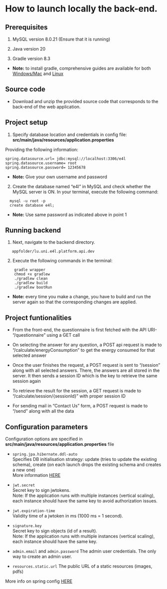 # How to launch locally the back-end.


## Prerequisites

1. MySQL version 8.0.21 (Ensure that it is running)

2. Java version 20

3. Gradle version 8.3

- **Note:**  to install gradle, comprehensive guides are available for both [Windows/Mac](https://docs.gradle.org/current/userguide/installation.html#linux_installation) and [Linux](https://linuxhint.com/installing_gradle_ubuntu/)
   


## Source code
- Download and unzip the provided source code that corresponds to the back-end of the web application.



## Project setup

1. Specify database location and credentials in config file:
 **src/main/java/resources/application.properties**
 
Providing the following information: 

  ```
  spring.datasource.url= jdbc:mysql://localhost:3306/e4l
  spring.datasource.username= root
  spring.datasource.password= 12345678 
  ```
-  **Note:** Give your own username and password
  
2. Create the database named “e4l” in MySQL and check whether the MySQL server is ON. In your terminal, execute the following command:

```
  mysql -u root -p
  create database e4l;
```

- **Note:** Use same password as indicated above in point 1

##  Running backend

1. Next, navigate to the backend directory.

```
   appfolder/lu.uni.e4l.platform.api.dev
```

2. Execute the following commands in the terminal:

```
    gradle wrapper
    chmod +x gradlew
    ./gradlew clean
    ./gradlew build
    ./gradlew bootRun
```

- **Note:**  every time you make a change, you have to build and run the server again so that the corresponding changes are applied.
  




## Project funtionalities

- From the front-end, the questionnaire is first fetched with the API URI- “/questionnaire” using a GET call

- On selecting the answer for any question, a POST api request is made to “/calculate/energyConsumption” to get the energy consumed for that selected answer

- Once the user finishes the request, a POST request is sent to “/session” along with all selected answers. There, the answers are all stored in the server. It then sends a session ID which is the key to retrieve the same session again

- To retrieve the result for the session, a GET request is made to “/calculate/session/{sessionId}” with proper session ID

- For sending mail in “Contact Us” form, a POST request is made to “/send” along with all the data

## Configuration parameters
Configuration options are specified in **src/main/java/resources/application.properties** file  

- `spring.jpa.hibernate.ddl-auto`  
Specifies DB initialisation strategy: update (tries to update the existing schema), create (on each launch drops the existing schema and creates a new one)  
More information [HERE](https://docs.spring.io/spring-boot/docs/current/reference/html/howto-database-initialization.html)

- `jwt.secret`  
Secret key to sign jwtokens.  
Note: If the application runs with multiple instances (vertical scaling), each instance should have the same key to avoid authorization issues.  

- `jwt.expiration-time`  
Validity time of a jwtoken in ms (1000 ms = 1 second).

- `signature.key`  
Secret key to sign objects (id of a result).  
Note: If the application runs with multiple instances (vertical scaling), each instance should have the same key.  

- `admin.email` and `admin.password`
The admin user credentials. The only way to create an admin user.  

- `resources.static.url`
The public URL of a static resources (images, pdfs)  

More info on spring config [HERE](https://docs.spring.io/spring-boot/docs/current/reference/html/howto-properties-and-configuration.html)

